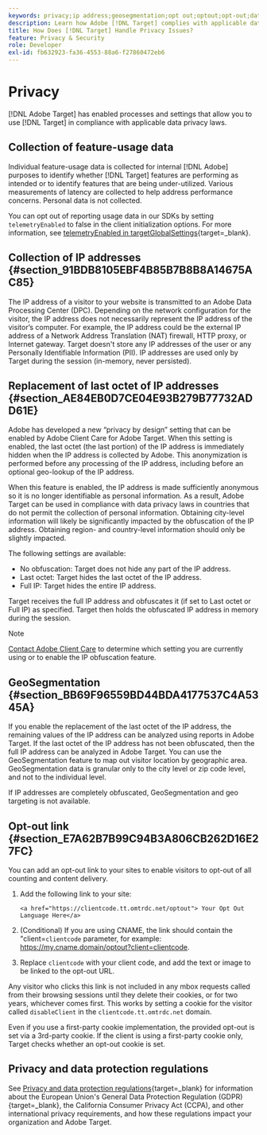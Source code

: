 ```yaml
---
keywords: privacy;ip address;geosegmentation;opt out;optout;opt-out;data privacy;government regulations;regulations;gdpr;ccpa
description: Learn how Adobe [!DNL Target] complies with applicable data privacy laws including collection and handling of IP addresses, and opt-out instructions.
title: How Does [!DNL Target] Handle Privacy Issues?
feature: Privacy & Security
role: Developer
exl-id: fb632923-fa36-4553-88a6-f27860472eb6
---
```

# Privacy

[!DNL Adobe Target] has enabled processes and settings that allow you to use [!DNL Target] in compliance with applicable data privacy laws.

## Collection of feature-usage data

Individual feature-usage data is collected for internal [!DNL Adobe] purposes to identify whether [!DNL Target] features are performing as intended or to identify features that are being under-utilized. Various measurements of latency are collected to help address performance concerns. Personal data is not collected.

You can opt out of reporting usage data in our SDKs by setting `telemetryEnabled` to false in the client initialization options. For more information, see [telemetryEnabled in targetGlobalSettings](https://developer.adobe.com/target/implement/client-side/atjs/atjs-functions/targetglobalsettings/){target=_blank}.

## Collection of IP addresses {#section_91BDB8105EBF4B85B7B8B8A14675AC85}

The IP address of a visitor to your website is transmitted to an Adobe Data Processing Center (DPC). Depending on the network configuration for the visitor, the IP address does not necessarily represent the IP address of the visitor’s computer. For example, the IP address could be the external IP address of a Network Address Translation (NAT) firewall, HTTP proxy, or Internet gateway. Target doesn't store any IP addresses of the user or any Personally Identifiable Information (PII). IP addresses are used only by Target during the session (in-memory, never persisted).

## Replacement of last octet of IP addresses {#section_AE84EB0D7CE04E93B279B77732ADD61E}

Adobe has developed a new “privacy by design” setting that can be enabled by Adobe Client Care for Adobe Target. When this setting is enabled, the last octet (the last portion) of the IP address is immediately hidden when the IP address is collected by Adobe. This anonymization is performed before any processing of the IP address, including before an optional geo-lookup of the IP address.

When this feature is enabled, the IP address is made sufficiently anonymous so it is no longer identifiable as personal information. As a result, Adobe Target can be used in compliance with data privacy laws in countries that do not permit the collection of personal information. Obtaining city-level information will likely be significantly impacted by the obfuscation of the IP address. Obtaining region- and country-level information should only be slightly impacted.

The following settings are available:

* No obfuscation: Target does not hide any part of the IP address.
* Last octet: Target hides the last octet of the IP address.
* Full IP: Target hides the entire IP address.

Target receives the full IP address and obfuscates it (if set to Last octet or Full IP) as specified. Target then holds the obfuscated IP address in memory during the session.

>[!NOTE]
>
>[Contact Adobe Client Care](/help/main/cmp-resources-and-contact-information.md#reference_ACA3391A00EF467B87930A450050077C) to determine which setting you are currently using or to enable the IP obfuscation feature.

## GeoSegmentation {#section_BB69F96559BD44BDA4177537C4A5345A}

If you enable the replacement of the last octet of the IP address, the remaining values of the IP address can be analyzed using reports in Adobe Target. If the last octet of the IP address has not been obfuscated, then the full IP address can be analyzed in Adobe Target. You can use the GeoSegmentation feature to map out visitor location by geographic area. GeoSegmentation data is granular only to the city level or zip code level, and not to the individual level.

If IP addresses are completely obfuscated, GeoSegmentation and geo targeting is not available.

## Opt-out link {#section_E7A62B7B99C94B3A806CB262D16E27FC}

You can add an opt-out link to your sites to enable visitors to opt-out of all counting and content delivery.

1. Add the following link to your site:

   `<a href="https://clientcode.tt.omtrdc.net/optout"> Your Opt Out Language Here</a>` 

1. (Conditional) If you are using CNAME, the link should contain the "client=`clientcode` parameter, for example:
https://my.cname.domain/optout?client=clientcode.

1. Replace `clientcode` with your client code, and add the text or image to be linked to the opt-out URL.

Any visitor who clicks this link is not included in any mbox requests called from their browsing sessions until they delete their cookies, or for two years, whichever comes first. This works by setting a cookie for the visitor called `disableClient` in the `clientcode.tt.omtrdc.net` domain.

Even if you use a first-party cookie implementation, the provided opt-out is set via a 3rd-party cookie. If the client is using a first-party cookie only, Target checks whether an opt-out cookie is set. 

## Privacy and data protection regulations

See [Privacy and data protection regulations](https://developer.adobe.com/target/before-implement/privacy/cmp-privacy-and-general-data-protection-regulation/){target=_blank} for information about the European Union's General Data Protection Regulation (GDPR){target=_blank}, the California Consumer Privacy Act (CCPA), and other international privacy requirements, and how these regulations impact your organization and Adobe Target.
